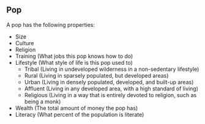 
## Pop

A pop has the following properties:
* Size
* Culture
* Religion
* Training (What jobs this pop knows how to do)
* Lifestyle (What style of life is this pop used to)
  * Tribal (Living in undeveloped wilderness in a non-sedentary lifestyle)
  * Rural (Living in sparsely populated, but developed areas)
  * Urban (Living in densely populated, developed, and built-up areas)
  * Affluent (Living in any developed area, with a high standard of living)
  * Religious (Living in a way that is entirely devoted to religion, such as being a monk)
* Wealth (The total amount of money the pop has)
* Literacy (What percent of the population is literate)

